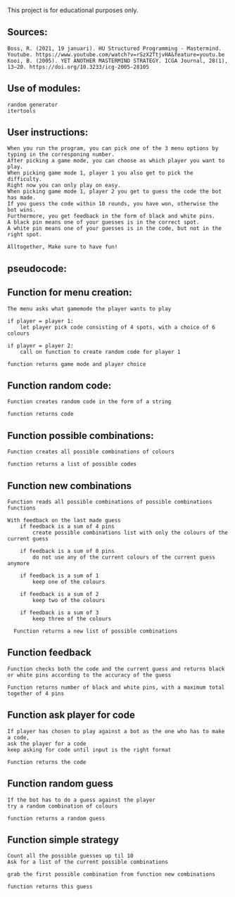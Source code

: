 This project is for educational purposes only.


## Sources:
    Boss, R. (2021, 19 januari). HU Structured Programming - Mastermind. Youtube. https://www.youtube.com/watch?v=rSzX2TtjvHA&feature=youtu.be
    Kooi, B. (2005). YET ANOTHER MASTERMIND STRATEGY. ICGA Journal, 28(1), 13–20. https://doi.org/10.3233/icg-2005-28105
        

## Use of modules:
    random generator
    itertools
    
    
## User instructions:
    When you run the program, you can pick one of the 3 menu options by typing in the corresponing number.
    After picking a game mode, you can choose as which player you want to play.
    When picking game mode 1, player 1 you also get to pick the difficulty.
    Right now you can only play on easy.
    When picking game mode 1, player 2 you get to guess the code the bot has made.
    If you guess the code within 10 rounds, you have won, otherwise the bot wins.
    Furthermore, you get feedback in the form of black and white pins.
    A black pin means one of your guesses is in the correct spot.
    A white pin means one of your guesses is in the code, but not in the right spot.
    
    Alltogether, Make sure to have fun!



## pseudocode:
## Function for menu creation:
    The menu asks what gamemode the player wants to play
    
    if player = player 1:
        let player pick code consisting of 4 spots, with a choice of 6 colours

    if player = player 2:
        call on function to create random code for player 1

    function returns game mode and player choice
    

## Function random code:
    Function creates random code in the form of a string

    function returns code
   
   
## Function possible combinations:
    Function creates all possible combinations of colours
    
    function returns a list of possible codes
    
    
## Function new combinations
    Function reads all possible combinations of possible combinations functions
    
    With feedback on the last made guess
        if feedback is a sum of 4 pins
            create possible combinations list with only the colours of the current guess
           
        if feedback is a sum of 0 pins
            do not use any of the current colours of the current guess anymore
            
        if feedback is a sum of 1
            keep one of the colours
        
        if feedback is a sum of 2
            keep two of the colours
        
        if feedback is a sum of 3
            keep three of the colours
            
      Function returns a new list of possible combinations
      
 ## Function feedback
    Function checks both the code and the current guess and returns black or white pins according to the accuracy of the guess
    
    Function returns number of black and white pins, with a maximum total together of 4 pins
    

## Function ask player for code
    If player has chosen to play against a bot as the one who has to make a code,
    ask the player for a code
    keep asking for code until input is the right format
    
    Function returns the code
    

## Function random guess
    If the bot has to do a guess against the player
    try a random combination of colours
    
    function returns a random guess
    
 ## Function simple strategy
    Count all the possible guesses up til 10
    Ask for a list of the current possible combinations
    
    grab the first possible combination from function new combinations
    
    function returns this guess
        

